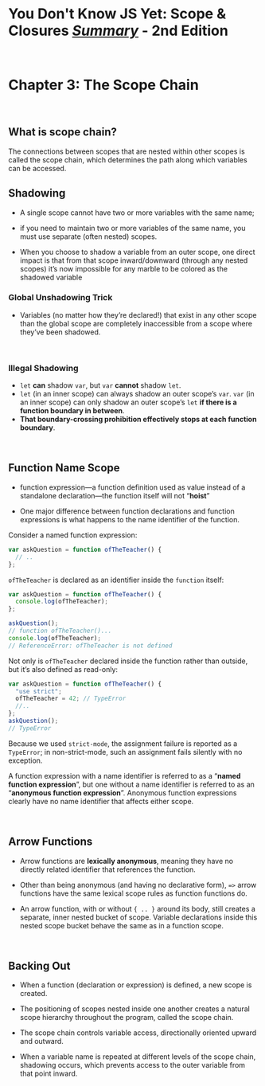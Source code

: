 # You Don't Know JS Yet: Scope & Closures <ins>**_Summary_**</ins> - 2nd Edition

<br>

# Chapter 3: The Scope Chain

<br>

## What is scope chain?

The connections between scopes that are nested within other scopes is called the scope chain, which determines the path along which variables can be accessed.

## Shadowing

- A single scope cannot have two or more variables with the same name;
- if you need to maintain two or more variables of the same name, you must use separate (often nested) scopes.

- When you choose to shadow a variable from an outer scope, one direct impact is that from that scope inward/downward (through any nested scopes) it’s now impossible for any marble to be colored as the shadowed variable

### Global Unshadowing Trick

- Variables (no matter how they’re declared!) that exist in any other scope than the global scope are completely inaccessible from a scope where they’ve been shadowed.

<br>

### Illegal Shadowing

- `let` **can** shadow `var`, but `var` **cannot** shadow `let`.
- `let` (in an inner scope) can always shadow an outer scope’s `var`. `var` (in an inner scope) can only shadow an outer scope’s `let` **if there is a function boundary in between**.
- **That boundary-crossing prohibition effectively stops at each function boundary**.

<br>

## Function Name Scope

- function expression—a function definition used as value instead of a standalone declaration—the function itself will not “**hoist**”

- One major difference between function declarations and function expressions is what happens to the name identifier of the function.

Consider a named function expression:

```js
var askQuestion = function ofTheTeacher() {
  // ..
};
```

`ofTheTeacher` is declared as an identifier inside the `function` itself:

```js
var askQuestion = function ofTheTeacher() {
  console.log(ofTheTeacher);
};

askQuestion();
// function ofTheTeacher()...
console.log(ofTheTeacher);
// ReferenceError: ofTheTeacher is not defined
```

Not only is `ofTheTeacher` declared inside the function rather than outside, but it’s also defined as read-only:

```js
var askQuestion = function ofTheTeacher() {
  "use strict";
  ofTheTeacher = 42; // TypeError
  //..
};
askQuestion();
// TypeError
```

Because we used `strict-mode`, the assignment failure is reported as a `TypeError`; in non-strict-mode, such an assignment fails silently with no exception.

A function expression with a name identifier is referred to as a “**named function expression**”, but one without a name identifier is referred to as an “**anonymous function expression**”. Anonymous function expressions clearly have no name identifier that affects either scope.

<br>

## Arrow Functions

- Arrow functions are **lexically anonymous**, meaning they have no directly related identifier that references the function.

- Other than being anonymous (and having no declarative form), `=>` arrow functions have the same lexical scope rules as function functions do.

- An arrow function, with or without `{ .. }` around its body, still creates a separate, inner nested bucket of scope. Variable declarations inside this nested scope bucket behave the same as in a function scope.

<br>

## Backing Out

- When a function (declaration or expression) is defined, a new scope is created.

- The positioning of scopes nested inside one another creates a natural scope hierarchy throughout the program, called the scope chain.

- The scope chain controls variable access, directionally oriented upward and outward.

- When a variable name is repeated at different levels of the scope chain, shadowing occurs, which prevents access to the outer variable from that point inward.
